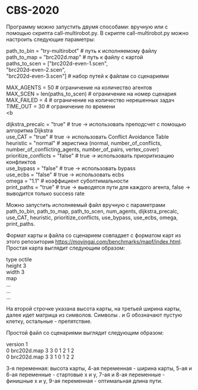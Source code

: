 # CBS-2020

Программу можно запустить двумя способами: вручную или с помощью скрипта call-multirobot.py. В скрипте call-multirobot.py можно настроить следующие параметры:

path_to_bin = "try-multirobot" # путь к исполняемому файлу<br>
path_to_map = "brc202d.map" # путь к файлу с картой<br>
paths_to_scen = ["brc202d-even-1.scen",<br>
                 "brc202d-even-2.scen",<br>
                 "brc202d-even-3.scen"] # набор путей к файлам со сценариями<br>

MAX_AGENTS = 50 # ограничение на количество агентов<br>
MAX_SCEN = len(paths_to_scen) # ограничение на номер сценария<br>
MAX_FAILED = 4 # ограничение на количество нерешенных задач<br>
TIME_OUT = 30 # ограничение по времени<br><b

dijkstra_precalc = "true" # true -> использовать преподсчет с помощью алгоритма Dijkstra<br>
use_CAT = "true" # true -> использовать Conflict Avoidance Table<br>
heuristic = "normal" # эвристика (normal, number_of_conflicts, number_of_conflicting_agents, number_of_pairs, vertex_cover)<br>
prioritize_conflicts = "false" # true -> использовать приоритизацию конфликтов<br>
use_bypass = "false" # true -> использовать bypass<br>
use_ecbs = "false" # true -> использовать ecbs<br>
omega = "1.1" # коэффициент субоптимальности<br>
print_paths = "true" # true -> выводятся пути для каждого агента, false -> выводится только success rate<br>

Можно запустить исполняемый файл вручную с параметрами path_to_bin, path_to_map, path_to_scen, num_agents, dijkstra_precalc, use_CAT, heuristic, prioritize_conflicts, use_bypass, use_ecbs, omega, print_paths.

Формат карты и файла со сценарием совпадает с форматом карт из этого репозитория https://movingai.com/benchmarks/mapf/index.html. Простая карта выглядит следующим образом:

type octile<br>
height 3<br>
width 3<br>
map<br>
...<br>
...<br>
...<br>

На второй строчке указана высота карты, на третьей ширина карты, далее идет матрица из символов. Символы . и G обозначают пустую клетку, остальные - препятствие.

Простой файл со сценариями выглядит следующим образом:

version 1<br>
0 brc202d.map 3 3 0 1 2 1 2<br>
0 brc202d.map 3 3 1 0 1 2 2<br>

3-я переменная: высота карты, 4-ая переменная - ширина карты, 5-ая и 6-ая переменные - стартовые x и y, 7-ая и 8-ая переменные - финишные x и y, 9-ая переменная - оптимальная длина пути.
